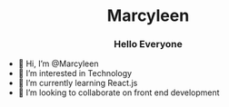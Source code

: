<h5 align="center">
   <h1 align="center"> Marcyleen </h1> 
   <h3 align="center">Hello Everyone</h3> 
</h5>

- 👋 Hi, I’m @Marcyleen
- 👀 I’m interested in Technology
- 🌱 I’m currently learning React.js
- 💞️ I’m looking to collaborate on front end development

<!---
Marcyleen/Marcyleen is a ✨ special ✨ repository because its `README.md` (this file) appears on your GitHub profile.
You can click the Preview link to take a look at your changes.
--->
